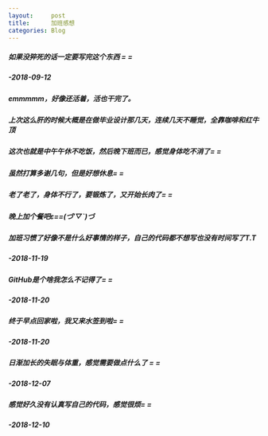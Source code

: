 ```yaml
---
layout:     post
title:      加班感想
categories: Blog
---
```


##### 如果没猝死的话一定要写完这个东西 = =
#####                               -2018-09-12
##### emmmmm，好像还活着，活也干完了。
##### 上次这么肝的时候大概是在做毕业设计那几天，连续几天不睡觉，全靠咖啡和红牛顶
##### 这次也就是中午午休不吃饭，然后晚下班而已，感觉身体吃不消了= =
##### 虽然打算多谢几句，但是好想休息= =
##### 老了老了，身体不行了，要锻炼了，又开始长肉了= =
##### 晚上加个餐吧ε==(づ′▽`)づ


##### 加班习惯了好像不是什么好事情的样子，自己的代码都不想写也没有时间写了T.T
#####                               -2018-11-19
##### GitHub是个啥我怎么不记得了= =
#####                               -2018-11-20
##### 终于早点回家啦，我又来水签到啦= =
#####                               -2018-11-20
##### 日渐加长的失眠与体重，感觉需要做点什么了 = =
#####                               -2018-12-07
##### 感觉好久没有认真写自己的代码，感觉很烦= =
#####                               -2018-12-10

